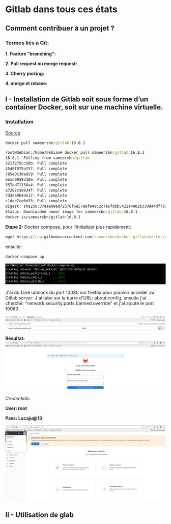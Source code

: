 # Gitlab dans tous ces états
## Comment contribuer à un projet ?
### Termes liés à Git:

**1. Feature "branching":**

**2. Pull request ou merge request:**

**3. Cherry picking:**

**4. merge et rebase:**

## I - Installation de Gitlab soit sous forme d’un container Docker, soit sur une machine virtuelle.
### Installation
[Source](https://github.com/sameersbn/docker-gitlab)
```cmd
docker pull sameersbn/gitlab:16.8.1
```

```cmd
root@debian:/home/debian# docker pull sameersbn/gitlab:16.8.1
16.8.1: Pulling from sameersbn/gitlab
521f275cc58b: Pull complete 
4540f875af57: Pull complete 
785e0c38a959: Pull complete 
ee1c9058318e: Pull complete 
357ad71158a4: Pull complete 
a7287c58934f: Pull complete 
7d3e58b4de17: Pull complete 
c1dae7ce0e53: Pull complete 
Digest: sha256:37eae09ed72578f6e57e8f949c2c7a6fd8b5422a4902b330d44df7879c3f619d
Status: Downloaded newer image for sameersbn/gitlab:16.8.1
docker.io/sameersbn/gitlab:16.8.1
```
**Etape 2:**
Docker compose, pour l'initializer plus rapidement:

```cmd
wget https://raw.githubusercontent.com/sameersbn/docker-gitlab/master/docker-compose.yml
```
ensuite:

```cmd
docker-compose up
```
![Alt_text](../images/49.png)

J'ai du faire unblock du port 10080 sur firefox pour pouvoir acceder au Gitlab server:
J'ai tabe sur la barre d'URL: about:config, ensuite j'ai cherché: "network.security.ports.banned.override" et j'ai ajouté le port 10080.

![Alt_text](../images/48.png)

**Résultat:**
![Alt_text](../images/50.png)

*Credentials:*

**User: root** 

**Pass: Lucaju@13** 

![Alt_text](../images/51.png)

## II - Utilisation de glab

